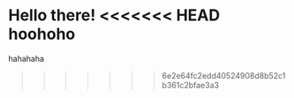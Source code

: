 Hello there!
<<<<<<< HEAD
hoohoho
=======
hahahaha
>>>>>>> 6e2e64fc2edd40524908d8b52c1b361c2bfae3a3
